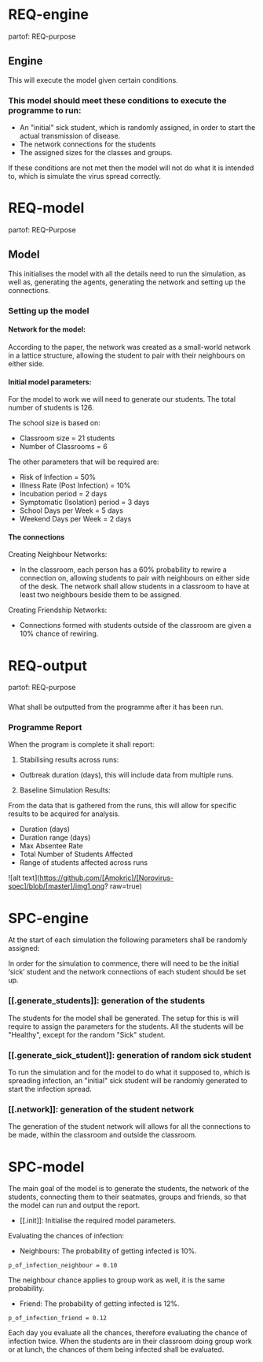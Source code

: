 # REQ-engine
partof: REQ-purpose
###
## Engine
This will execute the model given certain conditions.

### This model should meet these conditions to execute the programme to run:
- An "initial" sick student, which is randomly assigned, in order to start the actual transmission of disease.
- The network connections for the students
- The assigned sizes for the classes and groups.

If these conditions are not met then the model will not do what it is intended to, which is simulate the virus spread correctly.


# REQ-model
partof: REQ-Purpose
###
## Model

This initialises the model with all the details need to run the simulation, as well as, generating the agents, generating the network and setting up the connections. 

### Setting up the model 

#### Network for the model:

According to the paper, the network was created as a small-world network in a lattice structure, allowing the student to pair with their neighbours on either side.

#### Initial model parameters:

For the model to work we will need to generate our students. The total number of students is 126.

The school size is based on:

- Classroom size = 21 students
- Number of Classrooms = 6


The other parameters that will be required are:
- Risk of Infection = 50%
- Illness Rate (Post Infection) = 10%
- Incubation period = 2 days
- Symptomatic (Isolation) period = 3 days
- School Days per Week = 5 days
- Weekend Days per Week = 2 days

#### The connections

Creating Neighbour Networks:

- In the classroom, each person has a 60% probability to rewire a connection on, allowing students to pair with neighbours on either side of the desk. The network shall allow students in a classroom to have at least two neighbours beside them to be assigned.

Creating Friendship Networks:

- Connections formed with students outside of the classroom are given a 10% chance of rewiring.


# REQ-output
partof: REQ-purpose
###
What shall be outputted from the programme after it has been run.
### Programme Report

When the program is complete it shall report:
1. Stabilising results across runs:
- Outbreak duration (days), this will include data from multiple runs.
2. Baseline Simulation Results:

From the data that is gathered from the runs, this will allow for specific results to be acquired for analysis.
- Duration (days)
- Duration range (days)
- Max Absentee Rate 
- Total Number of Students Affected 
- Range of students affected across runs

![alt text](https://github.com/[Amokric]/[Norovirus-spec]/blob/[master]/img1.png? raw=true)


# SPC-engine
At the start of each simulation the following parameters shall be randomly assigned: 

In order for the simulation to commence, there will need to be the initial ‘sick’ student and the network connections of each student should be set up.

### [[.generate_students]]: generation of the students
The students for the model shall be generated. The setup for this is will require to assign the parameters for the students. All the students will be "Healthy", except for the random "Sick" student. 

### [[.generate_sick_student]]: generation of random sick student

To run the simulation and for the model to do what it supposed to, which is spreading infection, an "initial" sick student will be randomly generated to start the infection spread.

### [[.network]]: generation of the student network
The generation of the student network will allows for all the connections to be made, within the classroom and outside the classroom.


# SPC-model

The main goal of the model is to generate the students, the network of the students, connecting them to their seatmates, groups and friends, so that the model can run and output the report.


- [[.init]]: Initialise the required model parameters.


Evaluating the chances of infection:

- Neighbours: The probability of getting infected is 10%.

`p_of_infection_neighbour = 0.10`

The neighbour chance applies to group work as well, it is the same probability.

- Friend: The probability of getting infected is 12%.

`p_of_infection_friend = 0.12`


Each day you evaluate all the chances, therefore evaluating the chance of infection twice. When the students are in their classroom doing group work or at lunch, the chances of them being infected shall be evaluated.